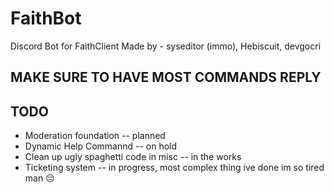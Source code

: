 # FaithBot
Discord Bot for FaithClient
Made by - syseditor (immo), Hebiscuit, devgocri

## MAKE SURE TO HAVE MOST COMMANDS REPLY
## TODO
- Moderation foundation -- planned
- Dynamic Help Commannd -- on hold
- Clean up ugly spaghetti code in misc -- in the works
- Ticketing system -- in progress, most complex thing ive done im so tired man 😔
